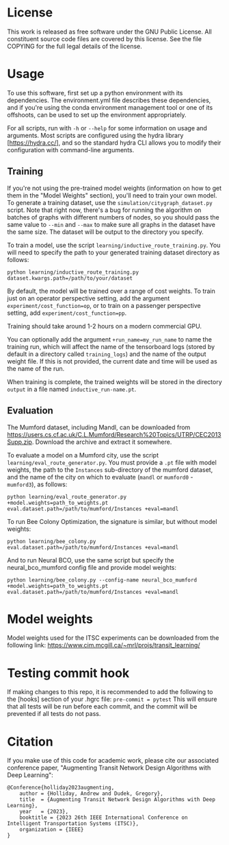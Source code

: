 # License

This work is released as free software under the GNU Public License.  All constituent source code files are covered by this license.  See the file COPYING for the full legal details of the license.

# Usage

To use this software, first set up a python environment with its dependencies.  The environment.yml file describes these dependencies, and if you're using the conda environment management tool or one of its offshoots, can be used to set up the environment appropriately.

For all scripts, run with `-h` or `--help` for some information on usage and arguments.  Most scripts are configured using the hydra library [https://hydra.cc/], and so the standard hydra CLI allows you to modify their configuration with command-line arguments.

## Training

If you're not using the pre-trained model weights (information on how to get them in the "Model Weights" section), you'll need to train your own model.  To generate a training dataset, use the `simulation/citygraph_dataset.py` script.  Note that right now, there's a bug for running the algorithm on batches of graphs with different numbers of nodes, so you should pass the same value to `--min` and `--max` to make sure all graphs in the dataset have the same size.  The dataset will be output to the directory you specify.

To train a model, use the script `learning/inductive_route_training.py`.  You will need to specify the path to your generated training dataset directory as follows:

```python learning/inductive_route_training.py dataset.kwargs.path=/path/to/your/dataset```

By default, the model will be trained over a range of cost weights.  To train just on an operator perspective setting, add the argument `experiment/cost_function=op`,
or to train on a passenger perspective setting, add `experiment/cost_function=pp`.

Training should take around 1-2 hours on a modern commercial GPU.

You can optionally add the argument `+run_name=my_run_name` to name the training run, which will affect the name of the tensorboard logs (stored by default in a directory called `training_logs`) and the name of the output weight file.  If this is not provided, the current date and time will be used as the name of the run.  

When training is complete, the trained weights will be stored in the directory `output` in a file named `inductive_run-name.pt`.
 
## Evaluation

The Mumford dataset, including Mandl, can be downloaded from https://users.cs.cf.ac.uk/C.L.Mumford/Research%20Topics/UTRP/CEC2013Supp.zip.  Download the archive and extract it somewhere.

To evaluate a model on a Mumford city, use the script `learning/eval_route_generator.py`.  You must provide a `.pt` file with model weights, the path to the `Instances` sub-directory of the mumford dataset, and the name of the city on which to evaluate (`mandl` or `mumford0` - `mumford3`), as follows:

```
python learning/eval_route_generator.py +model.weights=path_to_weights.pt eval.dataset.path=/path/to/mumford/Instances +eval=mandl
```

To run Bee Colony Optimization, the signature is similar, but without model weights:

```
python learning/bee_colony.py eval.dataset.path=/path/to/mumford/Instances +eval=mandl
```

And to run Neural BCO, use the same script but specify the neural_bco_mumford config file and provide model weights:
```
python learning/bee_colony.py --config-name neural_bco_mumford +model.weights=path_to_weights.pt eval.dataset.path=/path/to/mumford/Instances +eval=mandl
```

# Model weights

Model weights used for the ITSC experiments can be downloaded from the following link:
https://www.cim.mcgill.ca/~mrl/projs/transit_learning/

# Testing commit hook

If making changes to this repo, it is recommended to add the following to the [hooks] section of your .hgrc file:
`pre-commit = pytest`
This will ensure that all tests will be run before each commit, and the commit will be prevented if all tests do not pass.

# Citation

If you make use of this code for academic work, please cite our associated conference paper, "Augmenting Transit Network Design Algorithms with Deep Learning":

```
@Conference{holliday2023augmenting,
    author = {Holliday, Andrew and Dudek, Gregory}, 
    title  = {Augmenting Transit Network Design Algorithms with Deep Learning},
    year   = {2023},
    booktitle = {2023 26th IEEE International Conference on Intelligent Transportation Systems (ITSC)},
    organization = {IEEE}
}
```